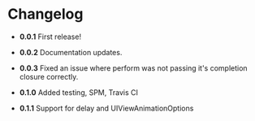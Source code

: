 # Changelog

* **0.0.1** First release!

* **0.0.2** Documentation updates.

* **0.0.3** Fixed an issue where perform was not passing it's completion closure correctly.

* **0.1.0** Added testing, SPM, Travis CI

* **0.1.1** Support for delay and UIViewAnimationOptions